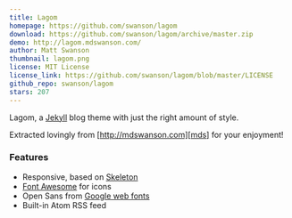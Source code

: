 ```yaml
---
title: Lagom
homepage: https://github.com/swanson/lagom
download: https://github.com/swanson/lagom/archive/master.zip
demo: http://lagom.mdswanson.com/
author: Matt Swanson
thumbnail: lagom.png
license: MIT License
license_link: https://github.com/swanson/lagom/blob/master/LICENSE
github_repo: swanson/lagom
stars: 207
---
```


Lagom, a [Jekyll][j] blog theme with just the right amount of style.

Extracted lovingly from [http://mdswanson.com][mds] for your enjoyment!

### Features

* Responsive, based on [Skeleton][skeleton]
* [Font Awesome][font-awesome] for icons
* Open Sans from [Google web fonts][gfonts]
* Built-in Atom RSS feed


[j]: http://jekyllrb.com/
[mds]: http://mdswanson.com
[skeleton]: http://www.getskeleton.com/
[font-awesome]: http://fortawesome.github.io/Font-Awesome/
[gfonts]: http://www.google.com/fonts/specimen/Open+Sans
